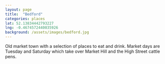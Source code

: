 ```yaml
---
layout: page
title:  "Bedford"
categories: places
lat: 52.13834442793227
lng: -0.4674572440035926
background: /assets/images/bedford.jpg
---
```


Old market town with a selection of places to eat and drink. Market days are Tuesday and Saturday which take over Market Hill and the High Street cattle pens. 